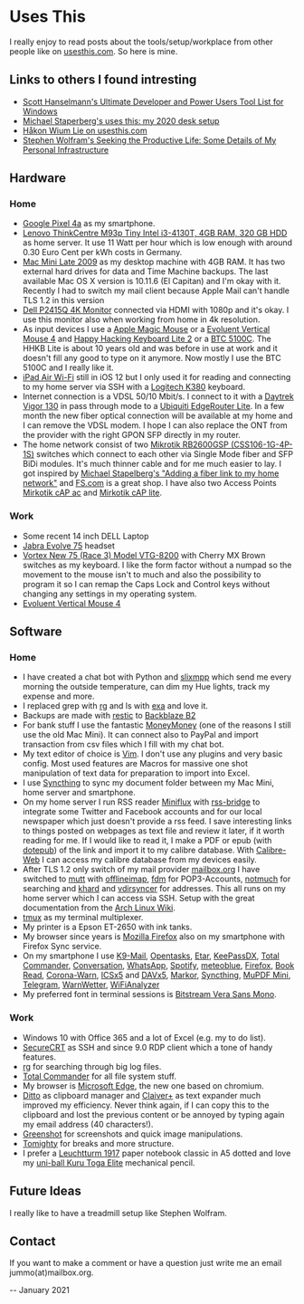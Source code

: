 # Uses This
I really enjoy to read posts about the tools/setup/workplace from other people like on [usesthis.com](https://usesthis.com/). So here is mine.

## Links to others I found intresting
- [Scott Hanselmann's Ultimate Developer and Power Users Tool List for Windows](https://www.hanselman.com/blog/scott-hanselmans-2021-ultimate-developer-and-power-users-tool-list-for-windows)
- [Michael Staperberg's uses this: my 2020 desk setup](https://michael.stapelberg.ch/posts/2020-05-23-desk-setup/)
- [Håkon Wium Lie on usesthis.com](https://usesthis.com/interviews/hakon.wium.lie/)
- [Stephen Wolfram's Seeking the Productive Life: Some Details of My Personal Infrastructure](https://writings.stephenwolfram.com/2019/02/seeking-the-productive-life-some-details-of-my-personal-infrastructure/)

## Hardware
### Home
- [Google Pixel 4a](https://store.google.com/product/pixel_4a) as my smartphone.
- [Lenovo ThinkCentre M93p Tiny Intel i3-4130T, 4GB RAM, 320 GB HDD](https://support.lenovo.com/de/de/solutions/pd027573-detailed-specifications-for-thinkcentre-m93-m93p-tiny-form-factor) as home server. It use 11 Watt per hour which is low enough with around 0.30 Euro Cent per kWh costs in Germany. 
- [Mac Mini Late 2009](https://everymac.com/systems/apple/mac_mini/specs/mac-mini-core-2-duo-2.53-late-2009-specs.html) as my desktop machine with 4GB RAM. It has two external hard drives for data and Time Machine backups. The last available Mac OS X version is 10.11.6 (El Capitan) and I'm okay with it. Recently I had to switch my mail client because Apple Mail can't handle TLS 1.2 in this version
- [Dell P2415Q 4K Monitor](https://www.dell.com/de-de/work/shop/cty/pdp/spd/dell-p2415q-monitor) connected via HDMI with 1080p and it's okay. I use this monitor also when working from home in 4k resolution.
- As input devices I use a [Apple Magic Mouse](https://en.wikipedia.org/wiki/Magic_Mouse) or a [Evoluent Vertical Mouse 4](https://evoluent.com/products/vm4r/) and [Happy Hacking Keyboard Lite 2](https://deskthority.net/wiki/HHKB_Lite) or a [BTC 5100C](http://deskthority.net/wiki/BTC_5100). The HHKB Lite is about 10 years old and was before in use at work and it doesn't fill any good to type on it anymore. Now mostly I use the BTC 5100C and I really like it.
- [iPad Air Wi-Fi](https://everymac.com/systems/apple/ipad/specs/apple-ipad-air-1st-gen-a1474-wi-fi-only-specs.html) still in iOS 12 but I only used it for reading and connecting to my home server via SSH with a [Logitech K380](https://support.logi.com/hc/en-us/articles/360051435873-Getting-Started-K380-Multi-Device-Bluetooth-Keyboard-for-Mac) keyboard.
- Internet connection is a VDSL 50/10 Mbit/s. I connect to it with a [Daytrek Vigor 130](https://www.draytek.de/vigor130.html) in pass through mode to a [Ubiquiti EdgeRouter Lite](https://www.ui.com/edgemax/edgerouter-lite/). In a few month the new fiber optical connection will be available at my home and I can remove the VDSL modem. I hope I can also replace the ONT from the provider with the right GPON SFP directly in my router.
- The home network consist of two [Mikrotik RB2600GSP (CSS106-1G-4P-1S)](https://mikrotik.com/product/RB260GSP) switches which connect to each other via Single Mode fiber and SFP BiDi modules. It's much thinner cable and for me much easier to lay. I got inspired by [Michael Stapelberg's "Adding a fiber link to my home network"](https://michael.stapelberg.ch/posts/2020-08-09-fiber-link-home-network/) and [FS.com](https://www.fs.com/) is a great shop. I have also two Access Points [Mirkotik cAP ac](https://mikrotik.com/product/cap_ac) and [Mirkotik cAP lite](https://mikrotik.com/product/RBcAPL-2nD-307).

### Work
- Some recent 14 inch DELL Laptop
- [Jabra Evolve 75](https://www.jabra.com/business/office-headsets/jabra-evolve/jabra-evolve-75) headset
- [Vortex New 75 (Race 3) Model VTG-8200](http://www.vortexgear.tw/vortex2_2.asp?kind=47&kind2=225&kind3=&kind4=1044) with Cherry MX Brown switches as my keyboard. I like the form factor without a numpad so the movement to the mouse isn't to much and also the possibility to program it so I can remap the Caps Lock and Control keys without changing any settings in my operating system.
- [Evoluent Vertical Mouse 4](https://evoluent.com/products/vm4r/)

## Software
### Home
- I have created a chat bot with Python and [slixmpp](https://slixmpp.readthedocs.io/) which send me every morning the outside temperature, can dim my Hue lights, track my expense and more.
- I replaced grep with [rg](https://github.com/BurntSushi/ripgrep) and ls with [exa](https://github.com/ogham/exa) and love it.
- Backups are made with [restic](https://restic.net/) to [Backblaze B2](https://www.backblaze.com/)
- For bank stuff I use the fantastic [MoneyMoney](https://moneymoney-app.com/) (one of the reasons I still use the old Mac Mini). It can connect also to PayPal and import transaction from csv files which I fill with my chat bot.
- My text editor of choice is [Vim](https://www.vim.org/). I don't use any plugins and very basic config. Most used features are Macros for massive one shot manipulation of text data for preparation to import into Excel.
- I use [Syncthing](https://en.wikipedia.org/wiki/Bitstream_Vera) to sync my document folder between my Mac Mini, home server and smartphone.
- On my home server I run RSS reader [Miniflux](https://en.wikipedia.org/wiki/Bitstream_Vera) with [rss-bridge](https://github.com/RSS-Bridge/rss-bridge/) to integrate some Twitter and Facebook accounts and for our local newspaper which just doesn't provide a rss feed. I save interesting links to things posted on webpages as text file and review it later, if it worth reading for me. If I would like to read it, I make a PDF or epub (with [dotepub](https://uniballco.com/kuru-toga-elite/)) of the link and import it to my calibre database. With [Calibre-Web](https://github.com/janeczku/calibre-web) I can access my calibre database from my devices easily.
- After TLS 1.2 only switch of my mail provider [mailbox.org](https://www.mailbox.org) I have switched to [mutt](http://www.mutt.org/) with [offlineimap](https://www.offlineimap.org/), [fdm](https://github.com/nicm/fdm) for POP3-Accounts, [notmuch](https://notmuchmail.org/) for searching and [khard](https://github.com/scheibler/khard/) and [vdirsyncer](https://github.com/pimutils/vdirsyncer) for addresses. This all runs on my home server which I can access via SSH. Setup with the great documentation from the [Arch Linux Wiki](https://wiki.archlinux.org/index.php/Mutt).
- [tmux](https://github.com/tmux/tmux) as my terminal multiplexer.
- My printer is a Epson ET-2650 with ink tanks.
- My browser since years is [Mozilla Firefox](https://www.mozilla.org/en-US/firefox/new/) also on my smartphone with Firefox Sync service.
- On my smartphone I use [K9-Mail](https://k9mail.app/), [Opentasks](https://opentasks.app/), [Etar](https://github.com/Etar-Group/Etar-Calendar), [KeePassDX](https://www.keepassdx.com/), [Total Commander](https://www.ghisler.com/), [Conversation](https://conversations.im/), [WhatsApp](https://www.whatsapp.com/), [Spotify](https://www.spotify.com/), [meteoblue](https://play.google.com/store/apps/details?id=com.meteoblue.droid&utm_source=Website&utm_campaign=Permanent), [Firefox](https://www.mozilla.org/en-US/firefox/mobile/), [Book Read](https://play.google.com/store/apps/details?id=com.github.axet.bookreader&hl=en_US&gl=US), [Corona-Warn](https://www.coronawarn.app/), [ICSx5](https://icsx5.bitfire.at/) and [DAVx5](https://www.davx5.com/), [Markor](https://github.com/gsantner/markor), [Syncthing](https://syncthing.net/), [MuPDF Mini](https://mupdf.com/), [Telegram](https://telegram.org/), [WarnWetter](https://www.warnwetterapp.de/), [WiFiAnalyzer](https://play.google.com/store/apps/details?id=com.vrem.wifianalyzer&hl=de&gl=US)
- My preferred font in terminal sessions is [Bitstream Vera Sans Mono](https://en.wikipedia.org/wiki/Bitstream_Vera).

### Work
- Windows 10 with Office 365 and a lot of Excel (e.g. my to do list).
- [SecureCRT](https://www.vandyke.com/products/securecrt/) as SSH and since 9.0 RDP client which a tone of handy features.
- [rg](https://github.com/BurntSushi/ripgrep) for searching through big log files.
- [Total Commander](https://www.ghisler.com/) for all file system stuff.
- My browser is [Microsoft Edge](https://www.microsoft.com/en-US/edge), the new one based on chromium.
- [Ditto](https://ditto-cp.sourceforge.io/) as clipboard manager and [Claiver+](https://gryder.org/software/clavier-plus/?lang=en) as text expander much improved my efficiency. Never think again, if I can copy this to the clipboard and lost the previous content or be annoyed by typing again my email address (40 characters!).
- [Greenshot](https://getgreenshot.org/) for screenshots and quick image manipulations.
- [Tomighty](https://tomighty.github.io/) for breaks and more structure.
- I prefer a [Leuchtturm 1917](https://www.leuchtturm1917.de) paper notebook classic in A5 dotted and love my [uni-ball Kuru Toga Elite](https://uniballco.com/kuru-toga-elite/) mechanical pencil.

## Future Ideas
I really like to have a treadmill setup like Stephen Wolfram.

## Contact
If you want to make a comment or have a question just write me an email jummo(at)mailbox.org.

--
January 2021
